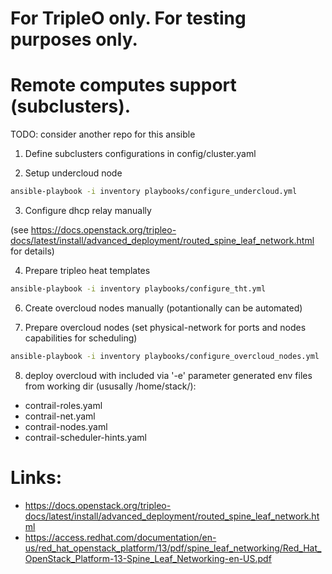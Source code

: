 # For TripleO only. For testing purposes only.
# Remote computes support (subclusters).
TODO: consider another repo for this ansible

1. Define subclusters configurations in config/cluster.yaml

2. Setup undercloud node

  ```bash
  ansible-playbook -i inventory playbooks/configure_undercloud.yml
  ```

3. Configure dhcp relay manually

(see https://docs.openstack.org/tripleo-docs/latest/install/advanced_deployment/routed_spine_leaf_network.html for details)

4. Prepare tripleo heat templates

  ```bash
  ansible-playbook -i inventory playbooks/configure_tht.yml
  ```

6. Create overcloud nodes manually (potantionally can be automated)

7. Prepare overcloud nodes (set physical-network for ports and nodes capabilities for scheduling)

  ```bash
  ansible-playbook -i inventory playbooks/configure_overcloud_nodes.yml
  ```

8. deploy overcloud with included via '-e' parameter generated env files from working dir
(ususally /home/stack/):

- contrail-roles.yaml
- contrail-net.yaml
- contrail-nodes.yaml
- contrail-scheduler-hints.yaml


# Links:

- https://docs.openstack.org/tripleo-docs/latest/install/advanced_deployment/routed_spine_leaf_network.html
- https://access.redhat.com/documentation/en-us/red_hat_openstack_platform/13/pdf/spine_leaf_networking/Red_Hat_OpenStack_Platform-13-Spine_Leaf_Networking-en-US.pdf